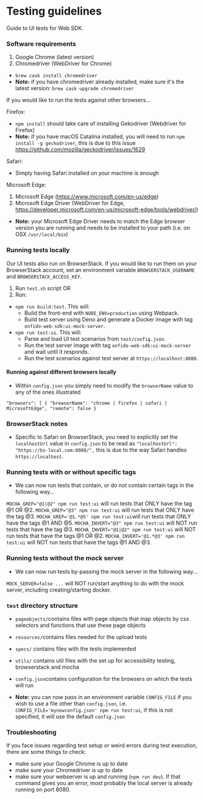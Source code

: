 # Testing guidelines

Guide to UI tests for Web SDK.

### Software requirements

1. Google Chrome (latest version)
2. Chromedriver (WebDriver for Chrome)

- `brew cask install chromedriver`
- **Note:** if you have chromedriver already installed, make sure it's the latest version: `brew cask upgrade chromedriver`

If you would like to run the tests against other browsers...

Firefox:

- `npm install` should take care of installing Gekodriver (Webdriver for Firefox)
- **Note:** if you have macOS Catalina installed, you will need to run `npm install -g geckodriver`, this is due to this
  issue https://github.com/mozilla/geckodriver/issues/1629

Safari:

- Simply having Safari installed on your machine is enough

Microsoft Edge:

1. Microsoft Edge (https://www.microsoft.com/en-us/edge)
2. Microsoft Edge Driver (WebDriver for Edge, https://developer.microsoft.com/en-us/microsoft-edge/tools/webdriver/)

- **Note:** your Microsoft Edge Driver needs to match the Edge browser version you are running and needs to be installed to your path (i.e. on OSX `/usr/local/bin`)

### Running tests locally

Our UI tests also run on BrowserStack. If you would like to run them on your BrowserStack account, set an environment variable `BROWSERSTACK_USERNAME` and `BROWSERSTACK_ACCESS_KEY`.

1. Run `test.sh` script OR
2. Run:

- `npm run build:test`. This will:
  - Build the front-end with `NODE_ENV=production` using Webpack.
  - Build test server using Deno and generate a Docker image with tag `onfido-web-sdk:ui-mock-server`.
- `npm run test:ui`. This will:
  - Parse and load UI test scenarios from `test/config.json`.
  - Run the test server image with tag `onfido-web-sdk:ui-mock-server` and wait until it responds.
  - Run the test scenarios against test server at `https://localhost:8080`.

#### Running against different browsers locally

- Within `config.json` you simply need to modify the `browserName` value to any of the ones illustrated

`"browsers": [ { "browserName": "chrome | firefox | safari | MicrosoftEdge", "remote": false }`

### BrowserStack notes

- Specific to Safari on BrowserStack, you need to explicitly set the `localhostUrl` value in `config.json` to
  be read as `"localhostUrl": "https://bs-local.com:8080/",` this is due to the way Safari handles `https://localhost`.

### Running tests with or without specific tags

- We can now run tests that contain, or do not contain certain tags in the following way...

`MOCHA_GREP="@1|@2" npm run test:ui` will run tests that ONLY have the tag @1 OR @2.
`MOCHA_GREP="@3" npm run test:ui` will run tests that ONLY have the tag @3.
`MOCHA_GREP='@1.*@5' npm run test:ui`will run tests that ONLY have the tags @1 AND @5.
`MOCHA_INVERT="@3" npm run test:ui` will NOT run tests that have the tag @3.
`MOCHA_INVERT="@1|@2" npm run test:ui` will NOT run tests that have the tags @1 OR @2.
`MOCHA_INVERT='@1.*@3' npm run test:ui` will NOT run tests that have the tags @1 AND @3.

### Running tests without the mock server

- We can now run tests by-passing the mock server in the following way...

`MOCK_SERVER=false ...` will NOT run/start anything to do with the mock server, including creating/starting docker.

### `test` directory structure

- `pageobjects/`contains files with page objects that map objects by css selectors and functions that use these page objects
- `resources/`contains files needed for the upload tests
- `specs/` contains files with the tests implemented
- `utils/` contains util files with the set up for accessibility testing, browserstack and mocha
- `config.json`contains configuration for the browsers on which the tests will run

- **Note:** you can now pass in an environment variable `CONFIG_FILE` if you wish to use a file other than `config.json`,
  i.e. `CONFIG_FILE='mynewconfig.json' npm run test:ui`, if this is not specified, it will use the default `config.json`

### Troubleshooting

If you face issues regarding test setup or weird errors during test execution, there are some things to check:

- make sure your Google Chrome is up to date
- make sure your Chromedriver is up to date
- make sure your webserver is up and running (`npm run dev`). If that command gives you an error, most probably the local server is already running on port 8080.
